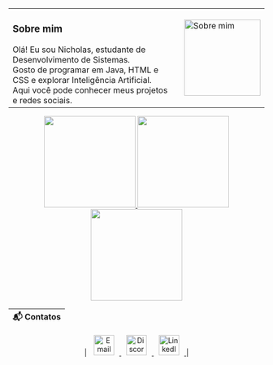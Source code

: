 <div align="center">

<table>
  <tr>
    <!-- Coluna do texto -->
    <td style="vertical-align: middle; padding-right: 20px;">
      <h3>Sobre mim</h3>
      Olá! Eu sou Nicholas, estudante de Desenvolvimento de Sistemas. <br>
      Gosto de programar em Java, HTML e CSS e explorar Inteligência Artificial. <br>
      Aqui você pode conhecer meus projetos e redes sociais.
    </td>
    <td style="vertical-align: middle;">
      <img src="https://user-images.githubusercontent.com/74038190/218265814-3084a4ba-809c-4135-afc0-8685d0f634b3.gif" alt="Sobre mim" width="150" />
    </td>
  </tr>
</table>

</div>



<p align="center">

<!-- GitHub Stats -->
<a href="https://github.com/nick4o4o">
  <img height="180" src="https://github-readme-stats.vercel.app/api?username=nick4o4o&show_icons=true&count_private=true&include_all_commits=true&theme=radical" />
</a>

<!-- Top Languages -->
<a href="https://github.com/nick4o4o">
  <img height="180" src="https://github-readme-stats.vercel.app/api/top-langs/?username=nick4o4o&layout=compact&theme=radical&langs_count=3" />
</a>

<!-- GitHub Streak -->
<a href="https://github.com/nick4o4o">
  <img src="https://github-readme-streak-stats.herokuapp.com/?user=nick4o4o&theme=radical&hide_border=false" height="180"/>
</a>

</p>
<div align="center">

| **📬 Contatos** |
|:---------------:|
| 
<a href="https://www.instagram.com/nicky_edo7/">
  <img src="https://user-images.githubusercontent.com/74038190/235294013-a33e5c43-a01c-43f6-b44d-a406d8b4ab75.gif" alt="Email" height="40" style="margin:0 10px;" />
</a>
<a href="https://discord.com/users/1309273749845184564">
  <img src="https://user-images.githubusercontent.com/74038190/235294015-47144047-25ab-417c-af1b-6746820a20ff.gif" alt="Discord" height="40" style="margin:0 10px;" />
</a>
<a href="https://www.linkedin.com/in/nicholas-edo-0a992a2bb/">
  <img src="https://user-images.githubusercontent.com/74038190/235294012-0a55e343-37ad-4b0f-924f-c8431d9d2483.gif" alt="LinkedIn" height="40" style="margin:0 10px;" />
</a>
|

</div>








